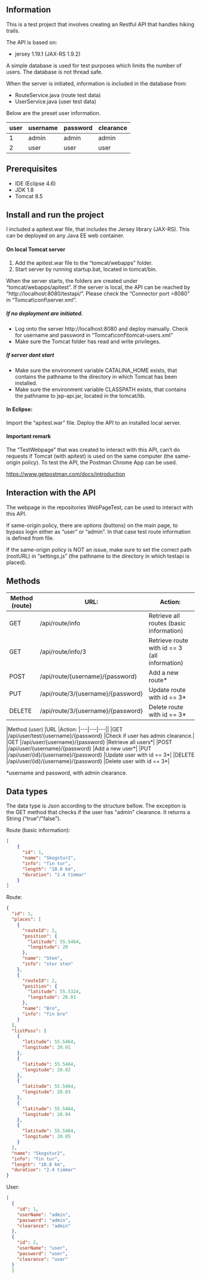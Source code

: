 ## Information
This is a test project that involves creating an Restful API that handles hiking trails.

The API is based on:
* jersey 1.19.1 (JAX-RS 1.9.2)

A simple database is used for test purposes which limits the number of users. 
The database is not thread safe. 

When the server is initiated, information is included in the database from:
* RouteService.java (route test data)
* UserService.java (user test data)

Below are the preset user information.

|user| username  | password  | clearance  |
|---|---|---|---|
|1| admin	| admin | admin |
|2| user	| user | user |

## Prerequisites
* IDE (Eclipse 4.6)
* JDK 1.8
* Tomcat 8.5

## Install and run the project
I included a apitest.war file, that includes the Jersey library (JAX-RS). This can be deployed on any Java EE web container.

#### On local Tomcat server
1. Add the apitest.war file to the “tomcat/webapps” folder. 
2. Start server by running startup.bat, located in tomcat/bin.

When the server starts, the folders are created under “tomcat/webapps/apitest”. If the server is local, the API can be reached by “http://localhost:8080/testapi/”. Please check the “Connector port =8080” in “Tomcat\conf\server.xml”.

##### If no deployment are initiated.
* Log onto the server http://localhost:8080 and deploy manually. Check for username and password in “Tomcat\conf\tomcat-users.xml”
* Make sure the Tomcat folder has read and write privileges.

##### If server dont start
* Make sure the environment variable CATALINA_HOME exists, that contains the pathname to the directory in which Tomcat has been installed.
* Make sure the environment variable CLASSPATH exists, that contains the pathname to jsp-api.jar, located in the tomcat/lib.

#### In Eclipse:
Import the “apitest.war” file. Deploy the API to an installed local server.

#### Important remark

The “TestWebpage” that was created to interact with this API, can’t do requests if Tomcat (with apitest) is used on the same computer (the same-origin policy). To test the API, the Postman Chrome App can be used. 

https://www.getpostman.com/docs/introduction

## Interaction with the API
The webpage in the repositories WebPageTest, can be used to interact with this API.

If same-origin policy, there are options (buttons) on the main page, to bypass login either as “user” or “admin”. In that case test route information is defined from file.

If the same-origin policy is NOT an issue, make sure to set the correct path (rootURL) in “settings.js” (the pathname to the directory in which testapi is placed).


## Methods
|Method  (route)| 	URL: 	|					Action:	|
|---|---|---|
|GET			|/api/route/info					|Retrieve all routes (basic information) |
|GET 			|/api/route/info/3 				|Retrieve route with id == 3 (all information)|
|POST			|/api/route/{username}/{password}		|Add a new route*|
|PUT 			|/api/route/3/{username}/{password}		|Update route with id == 3*|
|DELETE 			|/api/route/3/{username}/{password}		|Delete route with id == 3*|

|Method (user) 		|URL 						|Action:
|---|---|---||
|GET			|/api/user/test/{username}/{password}		|Check if user has admin clearance.|		
|GET			|/api/user/{username}/{password}			|Retrieve all users*|
|POST			|/api/user/{username}/{password}			|Add a new user*|
|PUT 			|/api/user/{id}/{username}/{password}		|Update user with id == 3*|
|DELETE 			|/api/user/{id}/{username}/{password}		|Delete user with id == 3*|

*username and password, with admin clearance.
	
## Data types
The data type is Json according to the structure bellow. 
The exception is the GET method that checks if the user has "admin" clearance. It returns 
a String ("true"/"false").

Route (basic information):
```json
[
	{
	  "id": 1,
	  "name": "Skogstur2",
	  "info": "fin tur",
	  "length": "10.8 km",
	  "duration": "2.4 timmar"
	}
]
```
Route:
```json
{
  "id": 1,
  "places": [
    {
      "routeId": 2,
      "position": {
        "latitude": 55.5464,
        "longitude": 20
      },
      "name": "Sten",
      "info": "stor sten"
    },
    {
      "routeId": 2,
      "position": {
        "latitude": 55.5324,
        "longitude": 20.01
      },
      "name": "Bro",
      "info": "fin bro"
    }
  ],
  "listPoss": [
    {
      "latitude": 55.5464,
      "longitude": 20.01
    },
    {
      "latitude": 55.5464,
      "longitude": 20.02
    },
    {
      "latitude": 55.5464,
      "longitude": 20.03
    },
    {
      "latitude": 55.5464,
      "longitude": 20.04
    },
    {
      "latitude": 55.5464,
      "longitude": 20.05
    }
  ],
  "name": "Skogstur2",
  "info": "fin tur",
  "length": "10.8 km",
  "duration": "2.4 timmar"
}
```
User:
```json
[
  {
    "id": 1,
    "userName": "admin",
    "password": "admin",
    "clearance": "admin"
  },
  {
    "id": 2,
    "userName": "user",
    "password": "user",
    "clearance": "user"
  }
  ]
  ```
